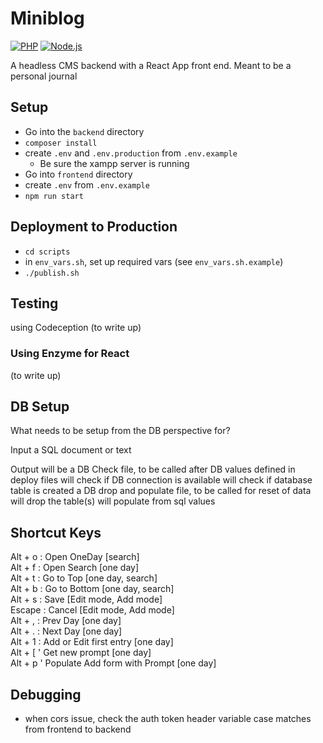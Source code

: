 # Miniblog

[![PHP](https://github.com/rayjlim/miniblog/actions/workflows/php.yml/badge.svg)](https://github.com/rayjlim/miniblog/actions/workflows/php.yml)
[![Node.js](https://github.com/rayjlim/miniblog/actions/workflows/node.js.yml/badge.svg)](https://github.com/rayjlim/miniblog/actions/workflows/node.js.yml)

A headless CMS backend with a React App front end.
Meant to be a personal journal

## Setup

- Go into the `backend` directory
- `composer install`
- create `.env` and `.env.production` from `.env.example`
  - Be sure the xampp server is running
- Go into `frontend` directory
- create `.env` from `.env.example`
- `npm run start`

## Deployment to Production

- `cd scripts`
- in `env_vars.sh`,  set up required vars (see `env_vars.sh.example`)
- `./publish.sh`  

## Testing

using Codeception (to write up)

### Using Enzyme for React

(to write up)

## DB Setup

What needs to be setup from the DB perspective for?

Input a SQL document or text

Output will be
    a DB Check file, to be called after DB values defined in deploy files
        will check if DB connection is available
        will check if database table is created
    a DB drop and populate file, to be called for reset of data
        will drop the table(s)
        will populate from sql values

## Shortcut Keys

Alt + o : Open OneDay [search]  
Alt + f : Open Search [one day]  
Alt + t : Go to Top [one day, search]  
Alt + b : Go to Bottom [one day, search]  
Alt + s : Save [Edit mode, Add mode]  
Escape  : Cancel [Edit mode, Add mode]  
Alt + , : Prev Day [one day]  
Alt + . : Next Day [one day]  
Alt + 1 : Add or Edit first entry [one day]  
Alt + [ ' Get new prompt [one day]  
Alt + p ' Populate Add form with Prompt [one day]

## Debugging

- when cors issue, check the auth token header variable case matches from frontend to backend
